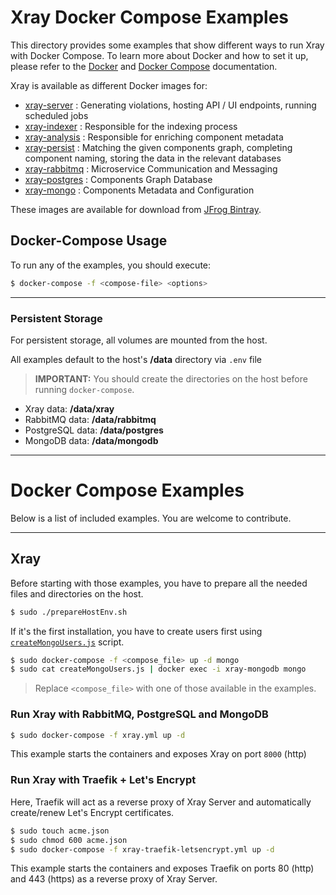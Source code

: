 # Xray Docker Compose Examples

This directory provides some examples that show different ways to run Xray with Docker Compose.
To learn more about Docker and how to set it up, please refer to the [Docker](https://docs.docker.com) and [Docker Compose](https://docs.docker.com/compose/overview/) documentation.  

Xray is available as different Docker images for:

* [xray-server](https://bintray.com/jfrog/reg2/jfrog%3Axray-server) : Generating violations, hosting API / UI endpoints, running scheduled jobs
* [xray-indexer](https://bintray.com/jfrog/reg2/jfrog%3Axray-indexer) : Responsible for the indexing process
* [xray-analysis](https://bintray.com/jfrog/reg2/jfrog%3Axray-analysis) : Responsible for enriching component metadata
* [xray-persist](https://bintray.com/jfrog/reg2/jfrog%3Axray-persist) : Matching the given components graph, completing component naming, storing the data in the relevant databases
* [xray-rabbitmq](https://bintray.com/jfrog/reg2/jfrog%3Axray-rabbitmq) : Microservice Communication and Messaging
* [xray-postgres](https://bintray.com/jfrog/reg2/jfrog%3Axray-postgres) : Components Graph Database
* [xray-mongo](https://bintray.com/jfrog/reg2/jfrog%3Axray-mongo) : Components Metadata and Configuration

These images are available for download from [JFrog Bintray](https://bintray.com/jfrog).

## Docker-Compose Usage

To run any of the examples, you should execute:

```bash
$ docker-compose -f <compose-file> <options>
```

---
### Persistent Storage

For persistent storage, all volumes are mounted from the host.

All examples default to the host's **/data** directory via `.env` file

> **IMPORTANT:** You should create the directories on the host before running `docker-compose`.

- Xray data: **/data/xray**
- RabbitMQ data: **/data/rabbitmq**
- PostgreSQL data: **/data/postgres**
- MongoDB data: **/data/mongodb**

---
# Docker Compose Examples

Below is a list of included examples. You are welcome to contribute.

---
## Xray

Before starting with those examples, you have to prepare all the needed files and directories on the host.

```bash
$ sudo ./prepareHostEnv.sh
```

If it's the first installation, you have to create users first using [`createMongoUsers.js`](createMongoUsers.js) script.

```bash
$ sudo docker-compose -f <compose_file> up -d mongo
$ sudo cat createMongoUsers.js | docker exec -i xray-mongodb mongo
```

> Replace `<compose_file>` with one of those available in the examples.

### Run Xray with RabbitMQ, PostgreSQL and MongoDB

```bash
$ sudo docker-compose -f xray.yml up -d
```

This example starts the containers and exposes Xray on port `8000` (http)

### Run Xray with Traefik + Let's Encrypt

Here, Traefik will act as a reverse proxy of Xray Server and automatically create/renew Let's Encrypt certificates.

```bash
$ sudo touch acme.json
$ sudo chmod 600 acme.json
$ sudo docker-compose -f xray-traefik-letsencrypt.yml up -d
```

This example starts the containers and exposes Traefik on ports 80 (http) and 443 (https) as a reverse proxy of Xray Server.
